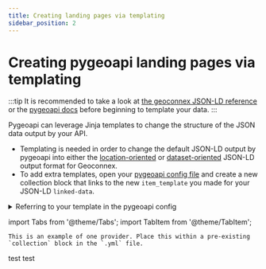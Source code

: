 ```yaml
---
title: Creating landing pages via templating
sidebar_position: 2
---
```


# Creating pygeoapi landing pages via templating

:::tip
It is recommended to take a look at [the geoconnex JSON-LD reference](../../../reference/data-formats/jsonld/overview.md) or the [pygeoapi docs](https://docs.pygeoapi.io/en/latest/html-templating.html) before beginning to template your data. 
:::

Pygeoapi can leverage Jinja templates to change the structure of the JSON data output by your API. 
- Templating is needed in order to change the default JSON-LD output by pygeoapi into either the [location-oriented](../../../reference/data-formats/jsonld/primer/location-oriented.md) or [dataset-oriented](../../../reference/data-formats/jsonld/primer/dataset-oriented.md) JSON-LD output format for Geoconnex.
- To add extra templates, open your [pygeoapi config file](https://docs.pygeoapi.io/en/latest/configuration.html) and create a new collection block that links to the new `item_template` you made for your JSON-LD `linked-data`. 




<details>
<summary>
Referring to your template in the pygeoapi config
</summary>

`my-custom-template-name.j2` refers to the name of your new template file.

```yml title="local.config.yml"
 MyNamespace/MyData:
    type: collection
    title: MyData
    description: MyData is exposed as a collective effort by MyOrganization
    keywords:
      - MyOrganization
    linked-data:
    // highlight-next-line
        item_template: my-custom-template-name.j2
```

</details>

import Tabs from '@theme/Tabs';
import TabItem from '@theme/TabItem';


<Tabs>
  <TabItem value="raw" label="Example JSON-LD output" default>

    This is an example of one provider. Place this within a pre-existing `collection` block in the `.yml` file.
  </TabItem>

  <TabItem value="template" label="An example custom jinja template">
  test
  </TabItem>

  <TabItem value="templated" label="Custom templated JSON-LD">
  test
  </TabItem>
</Tabs>
